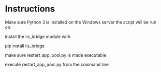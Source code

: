 # Instructions

Make sure Python 3 is installed on the Windows server the script
will be run on.

install the iis_bridge module with:

pip install iis_bridge

make sure restart_app_pool.py is made executable

execute restart_app_pool.py from the command line